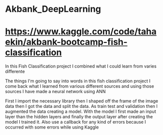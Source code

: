 # Akbank_DeepLearning

# https://www.kaggle.com/code/tahaekin/akbank-bootcamp-fish-classification

In this Fish Classification project I combined what I could learn from varies differente 

The things I'm going to say into words in this fish classification project I come back what I learned from various different sources and using those sources I have made a neural network using ANN

First I import the necessary library then I shaped off the frame of the image data then I got the data and split the data. As train test and validation then I augmented the data creating a model. With the model I first made an input layer than the hidden layers and finally the output layer after creating the model I trained it. Also use a callback for any kind of errors because I occurred with some errors while using Kaggle
